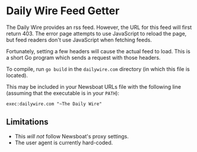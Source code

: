 # Daily Wire Feed Getter

The Daily Wire provides an rss feed. However, the URL for this feed will first return 403. The error page attempts to use JavaScript to reload the page, but feed readers don't use JavaScript when fetching feeds.

Fortunately, setting a few headers will cause the actual feed to load. This is a short Go program which sends a request with those headers.

To compile, run `go build` in the `dailywire.com` directory (in which this file is located).

This may be included in your Newsboat URLs file with the following line (assuming that the executable is in your `PATH`):

```shell
exec:dailywire.com "~The Daily Wire"
```

## Limitations

* This *will not* follow Newsboat's proxy settings.
* The user agent is currently hard-coded.
